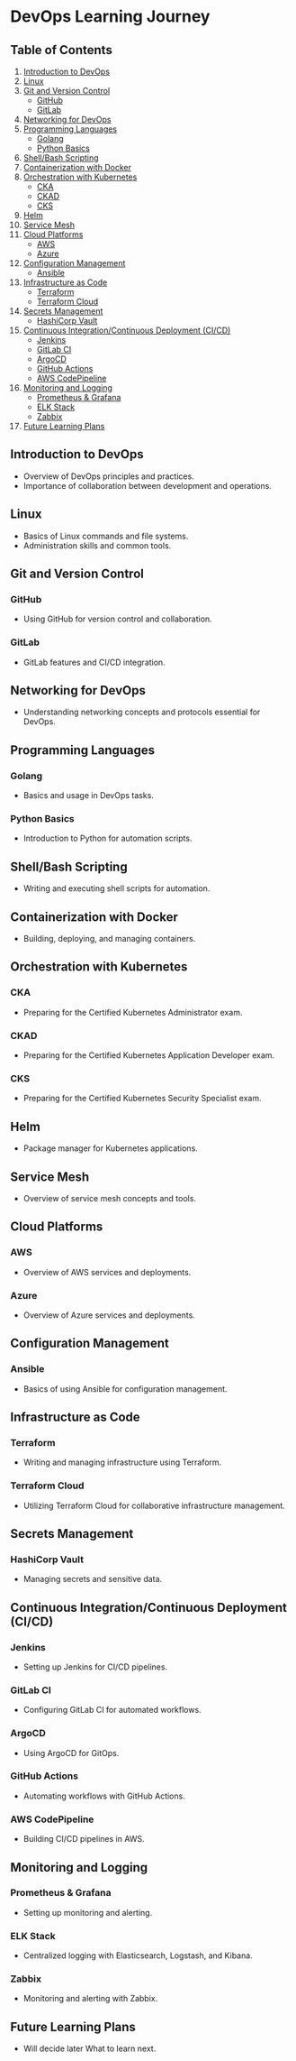 # DevOps Learning Journey

## Table of Contents
1. [Introduction to DevOps](#introduction-to-devops)
2. [Linux](#linux)
3. [Git and Version Control](#git-and-version-control)
   - [GitHub](#github)
   - [GitLab](#gitlab)
4. [Networking for DevOps](#networking-for-devops)
5. [Programming Languages](#programming-languages)
   - [Golang](#golang)
   - [Python Basics](#python-basics)
6. [Shell/Bash Scripting](#shellbash-scripting)
7. [Containerization with Docker](#containerization-with-docker)
8. [Orchestration with Kubernetes](#orchestration-with-kubernetes)
    - [CKA](#cka)
    - [CKAD](#ckad)
    - [CKS](#cks)
9. [Helm](#helm)
10. [Service Mesh](#service-mesh)
11. [Cloud Platforms](#cloud-platforms)
    - [AWS](#aws)
    - [Azure](#azure)
12. [Configuration Management](#configuration-management)
    - [Ansible](#ansible)
13. [Infrastructure as Code](#infrastructure-as-code)
    - [Terraform](#terraform)
    - [Terraform Cloud](#terraform-cloud)
14. [Secrets Management](#secrets-management)
    - [HashiCorp Vault](#hashicorp-vault)
15. [Continuous Integration/Continuous Deployment (CI/CD)](#continuous-integrationcontinuous-deployment-cicd)
    - [Jenkins](#jenkins)
    - [GitLab CI](#gitlab-ci)
    - [ArgoCD](#argocd)
    - [GitHub Actions](#github-actions)
    - [AWS CodePipeline](#aws-codepipeline)
16. [Monitoring and Logging](#monitoring-and-logging)
    - [Prometheus & Grafana](#prometheus--grafana)
    - [ELK Stack](#elk-stack)
    - [Zabbix](#zabbix)
17. [Future Learning Plans](#future-learning-plans)

## Introduction to DevOps
- Overview of DevOps principles and practices.
- Importance of collaboration between development and operations.

## Linux
- Basics of Linux commands and file systems.
- Administration skills and common tools.

## Git and Version Control
### GitHub
- Using GitHub for version control and collaboration.

### GitLab
- GitLab features and CI/CD integration.

## Networking for DevOps
- Understanding networking concepts and protocols essential for DevOps.

## Programming Languages
### Golang
- Basics and usage in DevOps tasks.

### Python Basics
- Introduction to Python for automation scripts.

## Shell/Bash Scripting
- Writing and executing shell scripts for automation.

## Containerization with Docker
- Building, deploying, and managing containers.

## Orchestration with Kubernetes
### CKA
- Preparing for the Certified Kubernetes Administrator exam.

### CKAD
- Preparing for the Certified Kubernetes Application Developer exam.

### CKS
- Preparing for the Certified Kubernetes Security Specialist exam.

## Helm
- Package manager for Kubernetes applications.

## Service Mesh
- Overview of service mesh concepts and tools.

## Cloud Platforms
### AWS
- Overview of AWS services and deployments.

### Azure
- Overview of Azure services and deployments.

## Configuration Management
### Ansible
- Basics of using Ansible for configuration management.

## Infrastructure as Code
### Terraform
- Writing and managing infrastructure using Terraform.

### Terraform Cloud
- Utilizing Terraform Cloud for collaborative infrastructure management.

## Secrets Management
### HashiCorp Vault
- Managing secrets and sensitive data.

## Continuous Integration/Continuous Deployment (CI/CD)
### Jenkins
- Setting up Jenkins for CI/CD pipelines.

### GitLab CI
- Configuring GitLab CI for automated workflows.

### ArgoCD
- Using ArgoCD for GitOps.

### GitHub Actions
- Automating workflows with GitHub Actions.

### AWS CodePipeline
- Building CI/CD pipelines in AWS.

## Monitoring and Logging
### Prometheus & Grafana
- Setting up monitoring and alerting.

### ELK Stack
- Centralized logging with Elasticsearch, Logstash, and Kibana.

### Zabbix
- Monitoring and alerting with Zabbix.

## Future Learning Plans
- Will decide later What to learn next.
